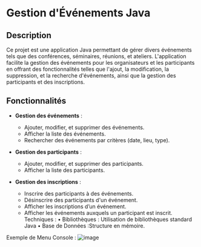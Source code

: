 # Gestion d'Événements Java

## Description

Ce projet est une application Java permettant de gérer divers événements tels que des conférences, séminaires, réunions, et ateliers. L'application facilite la gestion des événements pour les organisateurs et les participants en offrant des fonctionnalités telles que l'ajout, la modification, la suppression, et la recherche d'événements, ainsi que la gestion des participants et des inscriptions.

## Fonctionnalités

- **Gestion des événements** :
  - Ajouter, modifier, et supprimer des événements.
  - Afficher la liste des événements.
  - Rechercher des événements par critères (date, lieu, type).
  
- **Gestion des participants** :
  - Ajouter, modifier, et supprimer des participants.
  - Afficher la liste des participants.
  
- **Gestion des inscriptions** :
  - Inscrire des participants à des événements.
  - Désinscrire des participants d'un événement.
  - Afficher les inscriptions d’un événement.
  - Afficher les événements auxquels un participant est inscrit.
Techniques : 
•	Bibliothèques : Utilisation de bibliothèques standard Java
•	Base de Données :Structure en mémoire.

Exemple de Menu Console : 
![image](https://github.com/user-attachments/assets/d8e646a8-3031-40a8-a445-ebe28e2f7335)

 
